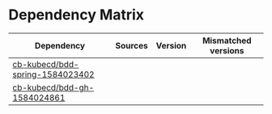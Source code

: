 # Dependency Matrix

Dependency | Sources | Version | Mismatched versions
---------- | ------- | ------- | -------------------
[cb-kubecd/bdd-spring-1584023402](https://github.com/cb-kubecd/bdd-spring-1584023402.git) |  | []() | 
[cb-kubecd/bdd-gh-1584024861](https://github.com/cb-kubecd/bdd-gh-1584024861.git) |  | []() | 
